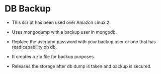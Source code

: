 # DB Backup

- This script has been used over Amazon Linux 2.

- Uses mongodump with a backup user in mongodb.

- Replace the user and password with your backup user or one that has read capability on db.

- It creates a zip file for backup purposes.

- Releases the storage after db dump is taken and backup is secured.
